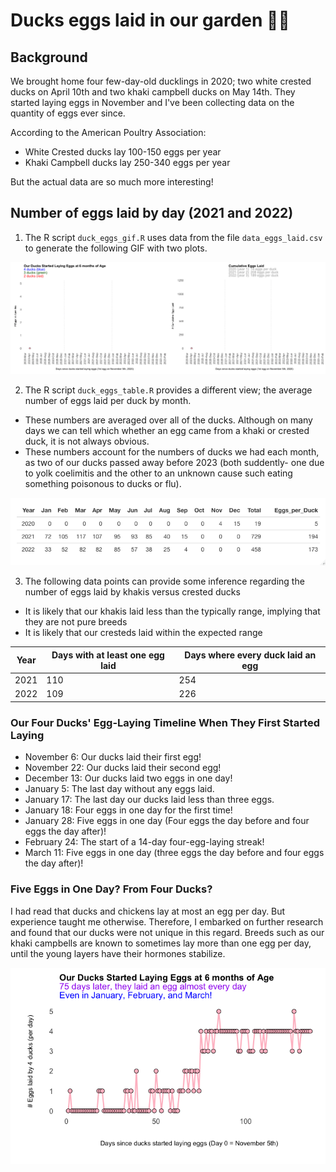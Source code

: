 # Ducks eggs laid in our garden 🦆🥚

## Background

We brought home four few-day-old ducklings in 2020; two white crested ducks on April 10th and two khaki campbell ducks on May 14th.  They started laying eggs in November and I've been collecting data on the quantity of eggs ever since.  

According to the American Poultry Association:
* White Crested ducks lay 100-150 eggs per year
* Khaki Campbell ducks lay 250-340 eggs per year

But the actual data are so much more interesting!

## Number of eggs laid by day (2021 and 2022)

1. The R script `duck_eggs_gif.R` uses data from the file `data_eggs_laid.csv` to generate the following GIF with two plots.

![GIF 2021-2022](/images/daily_duck_egg_count.gif)


2. The R script `duck_eggs_table.R` provides a different view; the average number of eggs laid per duck by month.
* These numbers are averaged over all of the ducks.  Although on many days we can tell which whether an egg came from a khaki or crested duck, it is not always obvious. 
* These numbers account for the numbers of ducks we had each month, as two of our ducks passed away before 2023 (both suddently- one due to yolk coelimitis and the other to an unknown cause such eating something poisonous to ducks or flu).

![GIF Image](/images/eggs_per_duck.png)

3. The following data points can provide some inference regarding the number of eggs laid by khakis versus crested ducks
* It is likely that our khakis laid less than the typically range, implying that they are not pure breeds
* It is likely that our cresteds laid within the expected range

| Year | Days with at least one egg laid | Days where every duck laid an egg |
|------|---------------------------------|-----------------------------------|
| 2021 | 110                             | 254                               |
| 2022 | 109                             | 226                               |


### Our Four Ducks' Egg-Laying Timeline When They First Started Laying

* November 6:  Our ducks laid their first egg!
* November 22: Our ducks laid their second egg!
* December 13: Our ducks laid two eggs in one day!
* January 5:   The last day without any eggs laid.
* January 17:  The last day our ducks laid less than three eggs. 
* January 18:  Four eggs in one day for the first time!
* January 28:  Five eggs in one day (Four eggs the day before and four eggs the day after)!
* February 24: The start of a 14-day four-egg-laying streak!
* March 11: 	 Five eggs in one day (three eggs the day before and four eggs the day after)!

### Five Eggs in One Day?  From Four Ducks?

I had read that ducks and chickens lay at most an egg per day.  But experience taught me otherwise.  Therefore, I embarked on further research and found that our ducks were not unique in this regard.  Breeds such as our khaki campbells are known to sometimes lay more than one egg per day, until the young layers have their hormones stabilize. 

![](images/Number_of_Duck_Eggs_Laid_by_Day.png)


